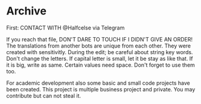 # Archive

First: CONTACT WITH @Halfcelse via Telegram

If you reach that file, DON'T DARE TO TOUCH IF I DIDN'T GIVE AN ORDER! The translations from another bots are unique from each other. They were created with sensitivitly.
During the edit; be careful about string key words. Don't change the letters. If capital letter is small, let it be stay as like that. If it is big, write as same.
Certain values need space. Don't forget to use them too.

For academic development also some basic and small code projects have been created.
This project is multiple business project and private. You may contribute but can not steal it.
